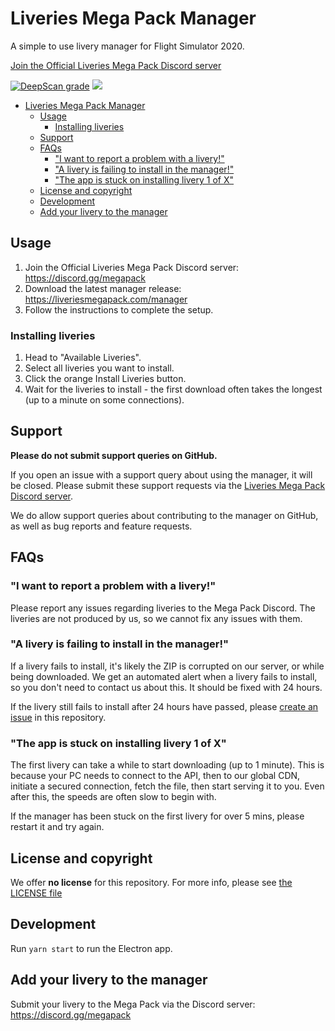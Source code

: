 # Liveries Mega Pack Manager

A simple to use livery manager for Flight Simulator 2020.

[Join the Official Liveries Mega Pack Discord server](https://discord.gg/megapack)

[![DeepScan grade](https://deepscan.io/api/teams/10690/projects/13519/branches/230735/badge/grade.svg)](https://deepscan.io/dashboard#view=project&tid=10690&pid=13519&bid=230735) [![](https://github.com/MSFS-Mega-Pack/MSFS2020-livery-manager/workflows/Smoketest/badge.svg)](https://github.com/MSFS-Mega-Pack/MSFS2020-livery-manager/actions/)

- [Liveries Mega Pack Manager](#liveries-mega-pack-manager)
  - [Usage](#usage)
    - [Installing liveries](#installing-liveries)
  - [Support](#support)
  - [FAQs](#faqs)
    - ["I want to report a problem with a livery!"](#i-want-to-report-a-problem-with-a-livery)
    - ["A livery is failing to install in the manager!"](#a-livery-is-failing-to-install-in-the-manager)
    - ["The app is stuck on installing livery 1 of X"](#the-app-is-stuck-on-installing-livery-1-of-x)
  - [License and copyright](#license-and-copyright)
  - [Development](#development)
  - [Add your livery to the manager](#add-your-livery-to-the-manager)

## Usage

1. Join the Official Liveries Mega Pack Discord server: https://discord.gg/megapack
2. Download the latest manager release: https://liveriesmegapack.com/manager
3. Follow the instructions to complete the setup.

### Installing liveries

1. Head to "Available Liveries".
2. Select all liveries you want to install.
3. Click the orange Install Liveries button.
4. Wait for the liveries to install - the first download often takes the longest (up to a minute on some connections).

## Support

**Please do not submit support queries on GitHub.**

If you open an issue with a support query about using the manager, it will be closed. Please submit these support requests via the [Liveries Mega Pack Discord server](https://discord.gg/megapack).

We do allow support queries about contributing to the manager on GitHub, as well as bug reports and feature requests.

## FAQs

### "I want to report a problem with a livery!"

Please report any issues regarding liveries to the Mega Pack Discord. The liveries are not produced by us, so we cannot fix any issues with them.

### "A livery is failing to install in the manager!"

If a livery fails to install, it's likely the ZIP is corrupted on our server, or while being downloaded. We get an automated alert when a livery fails to install, so you don't need to contact us about this. It should be fixed with 24 hours.

If the livery still fails to install after 24 hours have passed, please [create an issue](https://github.com/MSFS-Mega-Pack/MSFS2020-livery-manager/issues/new?assignees=&labels=bug%2C+triage+needed&template=bug-report.md&title=%5BBUG%5D+Broken+livery:+%3Clivery+name%3E) in this repository.

### "The app is stuck on installing livery 1 of X"

The first livery can take a while to start downloading (up to 1 minute). This is because your PC needs to connect to the API, then to our global CDN, initiate a secured connection, fetch the file, then start serving it to you. Even after this, the speeds are often slow to begin with.

If the manager has been stuck on the first livery for over 5 mins, please restart it and try again.

## License and copyright

We offer **no license** for this repository. For more info, please see [the LICENSE file](LICENSE.md)

## Development

Run `yarn start` to run the Electron app.

## Add your livery to the manager

Submit your livery to the Mega Pack via the Discord server: https://discord.gg/megapack
